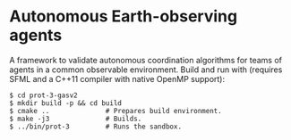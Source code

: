 # Autonomous Earth-observing agents
A framework to validate autonomous coordination algorithms for teams of agents in a common observable environment. Build and run with (requires SFML and a C++11 compiler with native OpenMP support):

    $ cd prot-3-gasv2
    $ mkdir build -p && cd build  
    $ cmake ..              # Prepares build environment.
    $ make -j3              # Builds.
    $ ../bin/prot-3         # Runs the sandbox.
